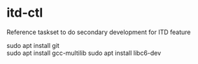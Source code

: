 # itd-ctl
Reference taskset to do secondary development for ITD feature 

sudo apt install git                                                                                                                                                 
sudo apt install gcc-multilib                                                                                                                                          sudo apt install libc6-dev 



